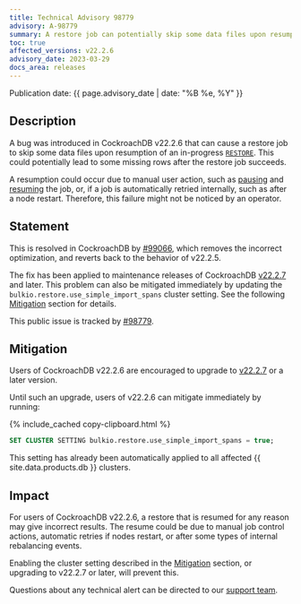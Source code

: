 ```yaml
---
title: Technical Advisory 98779
advisory: A-98779
summary: A restore job can potentially skip some data files upon resumption of an in-progress <code>RESTORE</code>, which could lead to missing rows after the job succeeds.
toc: true
affected_versions: v22.2.6
advisory_date: 2023-03-29
docs_area: releases
---
```


Publication date: {{ page.advisory_date | date: "%B %e, %Y" }}

## Description

A bug was introduced in CockroachDB v22.2.6 that can cause a restore job to skip some data files upon resumption of an in-progress [`RESTORE`](https://www.cockroachlabs.com/{{site.versions["stable"]}}/restore). This could potentially lead to some missing rows after the restore job succeeds.

A resumption could occur due to manual user action, such as [pausing](https://www.cockroachlabs.com/{{site.versions["stable"]}}/pause-job)  and [resuming](../{{site.versions["stable"]}}/resume-job.html) the job, or, if a job is automatically retried internally, such as after a node restart. Therefore, this failure might not be noticed by an operator.

## Statement

This is resolved in CockroachDB by [#99066](https://github.com/cockroachdb/cockroach/pull/99066), which removes the incorrect optimization, and reverts back to the behavior of v22.2.5.

The fix has been applied to maintenance releases of CockroachDB [v22.2.7](https://www.cockroachlabs.com/releases/v22.2#v22-2-7) and later. This problem can also be mitigated immediately by updating the `bulkio.restore.use_simple_import_spans` cluster setting. See the following [Mitigation](#mitigation) section for details.

This public issue is tracked by [#98779](https://github.com/cockroachdb/cockroach/issues/98779).

## Mitigation

Users of CockroachDB v22.2.6 are encouraged to upgrade to [v22.2.7](https://www.cockroachlabs.com/releases/v22.2#v22-2-7) or a later version.

Until such an upgrade, users of v22.2.6 can mitigate immediately by running:

{% include_cached copy-clipboard.html %}
```sql
SET CLUSTER SETTING bulkio.restore.use_simple_import_spans = true;
```

This setting has already been automatically applied to all affected {{ site.data.products.db }} clusters.

## Impact

For users of CockroachDB v22.2.6, a restore that is resumed for any reason may give incorrect results. The resume could be due to manual job control actions, automatic retries if nodes restart, or after some types of internal rebalancing events.

Enabling the cluster setting described in the [Mitigation](#mitigation) section, or upgrading to v22.2.7 or later, will prevent this.

Questions about any technical alert can be directed to our [support team](https://support.cockroachlabs.com/).